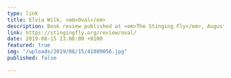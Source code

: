 ```yaml
---
type: link
title: Elvia Wilk, <em>Oval</em>
description: Book review published at <em>The Stinging Fly</em>, August 2019
link: https://stingingfly.org/review/oval/
date: 2019-08-15 23:00:00 +0100
featured: true
img: "/uploads/2019/08/15/41809056.jpg"
published: false

---
```

